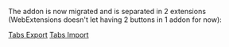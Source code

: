 The addon is now migrated and is separated in 2 extensions (WebExtensions doesn't let having 2 buttons in 1 addon for now):

[Tabs Export](https://github.com/mortalis13/Tabs-Export-XPI-Android)
[Tabs Import](https://github.com/mortalis13/Tabs-Import-XPI-Android)
